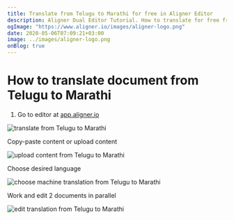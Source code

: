 ```yaml
---
title: Translate from Telugu to Marathi for free in Aligner Editor
description: Aligner Dual Editor Tutorial. How to translate for free from Telugu to Marathi. Aligner is multilingual document management platform. 
ogImage: "https://www.aligner.io/images/aligner-logo.png"
date: 2020-05-06T07:09:21+03:00
image: ../images/aligner-logo.png
onBlog: true
---
```


# How to translate document from Telugu to Marathi

1. Go to editor at [app.aligner.io](https://app.aligner.io "Aligner App web page")

![translate from Telugu to Marathi](../aligner-blank-editor.png "translate from Telugu to Marathi")

Copy-paste content or upload content

![upload content from Telugu to Marathi](../aligner-uploaded-document.png "upload content from Telugu to Marathi")

Choose desired language

![choose machine translation from Telugu to Marathi](../aligner-language-dropdown.png "choose machine translation from Telugu to Marathi")

Work and edit 2 documents in parallel

![edit translation from Telugu to Marathi](../aligner-double-sitded-editor.png "edit translation from Telugu to Marathi")

